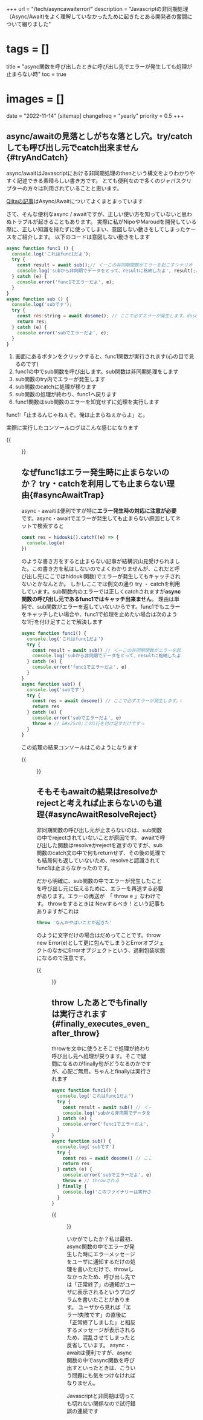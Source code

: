 +++
url = "/tech/asyncawaiterror/"
description = "Javascriptの非同期処理（Async/Await)をよく理解していなかったために起きたとある開発者の奮闘について綴りました"
# tags = []
title = "async関数を呼び出したときに呼び出し先でエラーが発生しても処理が止まらない時"
toc = true
# images = []
date = "2022-11-14"
[sitemap]
  changefreq = "yearly"
  priority = 0.5
+++

## async/awaitの見落としがちな落とし穴。try/catchしても呼び出し元でcatch出来ません{#tryAndCatch}

async/awaitはJavascriptにおける非同期処理のthenという構文をよりわかりやすく記述できる素晴らしい書き方です。
とても便利なので多くのジャバスクリプターの方々は利用されていることと思います。

[Qiitaの記事](https://qiita.com/_takeshi_24/items/1403727efb3fd86f0bcd)はAsync/Awaitについてよくまとまっています

さて、そんな便利なasync / awaitですが、正しい使い方を知っていないと思わぬトラブルが起きることもあります。
実際に私がNipoやMaroudを開発している際に、正しい知識を持たずに使ってしまい、意図しない動きをしてしまったケースをご紹介します。
以下のコードは意図しない動きをします

```javascript
async function func1 () {
  console.log('これはfunc1だよ');
  try {
    const result = await sub();// ＜ーこの非同期関数がエラーを起こすシナリオ
    console.log('subから非同期でデータをとって、resultに格納したよ', result);// ＜ー実行されたらまずいやつ
  } catch (e) {
    console.error('func1でエラーだよ', e);
  }
}
async function sub () {
  console.log('subです');
  try {
    const res:string = await dosome(); // ここで必ずエラーが発生します。dosome関数は存在しないため
    return res;
  } catch (e) {
    console.error('subでエラーだよ', e);
  }
}
```

1. 画面にあるボタンをクリックすると、func1関数が実行されます(心の目で見るのです)
1. func1の中でsub関数を呼び出します。sub関数は非同期処理をします
1. sub関数のtry内でエラーが発生します
1. sub関数のcatchに処理が移ります
1. sub関数の処理が終わり、func1へ戻ります
1. func1関数はsub関数のエラーを知覚せずに処理を実行します

func1:「止まるんじゃねぇぞ。俺は止まらねぇからよ」と。

実際に実行したコンソールログはこんな感じになります

{{<figure src="console-log-screen.png"  alt="async・awaitでエラー時に処理が止まらない" caption="async・awaitでエラー時に処理が止まらない" >}}

## なぜfunc1はエラー発生時に止まらないのか？ try・catchを利用しても止まらない理由{#asyncAwaitTrap}

async・awaitは便利ですが特に**エラー発生時の対応に注意が必要**です。async・awaitでエラーが発生しても止まらない原因としてネットで検索すると

```javascript
const res = hidouki().catch((e) => {
  console.log(e)
})
```

のような書き方をすると止まらない記事が結構沢山見受けられました。この書き方を私はしないのでよくわかりませんが、これだと呼び出し先(ここではhidouki関数)でエラーが発生してもキャッチされないとかなんとか。
しかしここでは例文の通り try ・ catchを利用しています。sub関数内のエラーでは正しくcatchされますが**async関数の呼び出し元であるfunc1ではキャッチ出来ません**。
理由は単純で、sub関数がエラーを返していないからです。func1でもエラーをキャッチしたい場合や、func1で処理を止めたい場合は次のような1行を付け足すことで解決します

```javascript
async function func1() {
  console.log('これはfunc1だよ')
  try {
    const result = await sub() // ＜ーこの非同期関数がエラーを起こすシナリオ
    console.log('subから非同期でデータをとって、resultに格納したよ', result) // ＜ー実行されたらまずいやつ
  } catch (e) {
    console.error('func1でエラーだよ', e)
  }
}
async function sub() {
  console.log('subです')
  try {
    const res = await dosome() // ここで必ずエラーが発生します。dosome関数は存在しないため
    return res
  } catch (e) {
    console.error('subでエラーだよ', e)
    throw e // &#x25c0;この1行を付け足すだけですっ
  }
}
```

この処理の結果コンソールはこのようになります

{{<figure src="error-chatch.png"  alt="async関数の呼び出し元で正しくエラーをキャッチできた" caption="async関数の呼び出し元で正しくエラーをキャッチできた" >}}

## そもそもawaitの結果はresolveかrejectと考えれば止まらないのも道理{#asyncAwaitResolveReject}

非同期関数の呼び出し元が止まらないのは、sub関数の中でrejectされていないことが原因です。
awaitで呼び出した関数はresolveかrejectを返すのですが、sub関数のcatch文の中で何もreturnせず、その後の処理でも結局何も返していないため、resolveと認識されてfunc1は止まらなかったのです。

だから明確に、sub関数の中でエラーが発生したことを呼び出し元に伝えるために、エラーを再送する必要があります。エラーの再送が　「 throw e 」なわけです。
throwをするときは Newするべき！という記事もありますがこれは

```javascript
throw 'なんかやばいことが起きた'
```

のように文字だけの場合はだめってことです。throw new Error(e)として更に包んでしまうとErrorオブジェクトのなかにErrorオブジェクトという、過剰包装状態になるので注意です。

{{<figure src="over-lap-error.png"  alt="errorオブジェクトをnewErrorで包むと扱いにくくなる" caption="errorオブジェクトをnewErrorで包むと扱いにくくなる" >}}

## throw したあとでもfinallyは実行されます{#finally_executes_even_after_throw}

throwを文中に使うとそこで処理が終わり呼び出し元へ処理が戻ります。そこで疑問になるのがfinally句がどうなるのかですが、心配ご無用。ちゃんとfinallyは実行されます

```javascript
async function func1() {
  console.log('これはfunc1だよ')
  try {
    const result = await sub() // ＜ーこの非同期関数がエラーを起こすシナリオ
    console.log('subから非同期でデータをとって、resultに格納したよ', result) // ＜ー実行されたらまずいやつ
  } catch (e) {
    console.error('func1でエラーだよ', e)
  }
}
async function sub() {
  console.log('subです')
  try {
    const res = await dosome() // ここで必ずエラーが発生します。dosome関数は存在しないため
    return res
  } catch (e) {
    console.error('subでエラーだよ', e)
    throw e // throwされる
  } finally {
    console.log('このファイナリーは実行されるかな？？？') // ちゃんと実行される
  }
}
```

{{<figure src="console-log-finally.png"  alt="finally句が正常に実行されていることが確認できる" caption="finally句が正常に実行されていることが確認できる" >}}

いかがでしたか？私は最初、async関数の中でエラーが発生した時にエラーメッセージをユーザに通知するだけの処理を書いただけで、throwしなかったため、呼び出し先では「正常終了」の通知がユーザに表示されるというプログラムを書いたことがあります。
ユーザから見れば「エラー!失敗です」の直後に「正常終了しました」と相反するメッセージが表示されるため、混乱させてしまったと反省しています。
async・awaitは便利ですが、async関数の中でasync関数を呼び出すといったときは、こういう問題にも気をつけなければなりません。

Javascriptと非同期は切っても切れない関係なので試行錯誤の連続です
